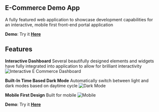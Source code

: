 ## E-Commerce Demo App

A fully featured web application to showcase development capabilities for an interactive, mobile first front-end portal application

**Demo**:  Try it [**Here**](https://tumia-e-commerce.web.app/)

## Features

**Interactive Dashboard**
Several beautifully designed elements and widgets have fully integrated into application to allow for brilliant interactivity 
![Interactive E Commerce Dashboard](https://firebasestorage.googleapis.com/v0/b/tumia-e-commerce.appspot.com/o/1.png?alt=media)

**Built-In Time Based Dark Mode**
Automatically switch between light and dark modes based on daytime cycle
![Dark Mode](https://firebasestorage.googleapis.com/v0/b/tumia-e-commerce.appspot.com/o/3.png?alt=media)

**Mobile First Design**
Built for mobile
![Mobile](https://firebasestorage.googleapis.com/v0/b/tumia-e-commerce.appspot.com/o/2.png?alt=media)

**Demo**:  Try it [**Here**](https://tumia-e-commerce.web.app/)
